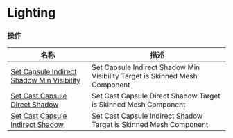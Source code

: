 # Lighting

### 操作  

| 名称 | 描述 |
|--|--|
| [Set Capsule Indirect Shadow Min Visibility](./set-capsule-indirect-shadow-min-visibility.md)| Set Capsule Indirect Shadow Min Visibility Target is Skinned Mesh Component |
| [Set Cast Capsule Direct Shadow](./set-cast-capsule-direct-shadow.md)| Set Cast Capsule Direct Shadow Target is Skinned Mesh Component |
| [Set Cast Capsule Indirect Shadow](./set-cast-capsule-indirect-shadow.md)| Set Cast Capsule Indirect Shadow Target is Skinned Mesh Component |